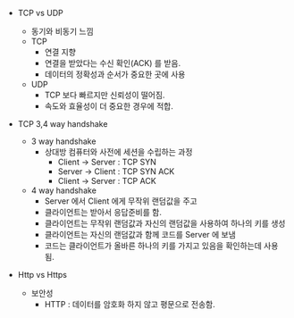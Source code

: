 
* TCP vs UDP
	* 동기와 비동기 느낌
	* TCP
		* 연결 지향
		* 연결을 받았다는 수신 확인(ACK) 를 받음.
		* 데이터의 정확성과 순서가 중요한 곳에 사용
	* UDP
		* TCP 보다 빠르지만 신뢰성이 떨어짐.
		* 속도와 효율성이 더 중요한 경우에 적합.

* TCP 3,4 way handshake
	* 3 way handshake
		* 상대방 컴퓨터와 사전에 세션을 수립하는 과정
			* Client -> Server : TCP SYN
			* Server -> Client : TCP SYN ACK
			* Client -> Server : TCP ACK
	* 4 way handshake
		* Server 에서 Client 에게 무작위 랜덤값을 주고
		* 클라이언트는 받아서 응답준비를 함.
		* 클라이언트는 무작위 랜덤값과 자신의 랜덤값을 사용하여 하나의 키를 생성
		* 클라이언트는 자신의 랜덤값과 함께 코드를 Server 에 보냄
		* 코드는 클라이언트가 올바른 하나의 키를 가지고 있음을 확인하는데 사용됨.


* Http vs Https
	* 보안성
		* HTTP : 데이터를 암호화 하지 않고 평문으로 전송함.